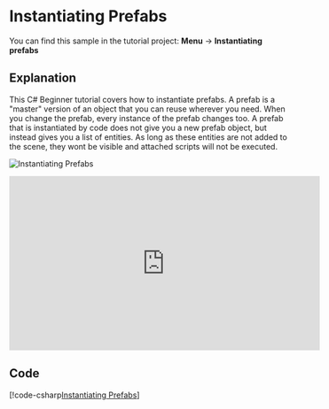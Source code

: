 # Instantiating Prefabs
You can find this sample in the tutorial project: **Menu** &rarr; **Instantiating prefabs** 

## Explanation
This C# Beginner tutorial covers how to instantiate prefabs. A prefab is a "master" version of an object that you can reuse wherever you need. When you change the prefab, every instance of the prefab changes too. A prefab that is instantiated by code does not give you a new prefab object, but instead gives you a list of entities. As long as these entities are not added to the scene, they wont be visible and attached scripts will not be executed. 

![Instantiating Prefabs](media/instantiating-prefabs.webp)

<iframe width="560" height="315" src="https://www.youtube.com/embed/19u2QACzdAk" frameborder="0" allow="accelerometer; autoplay; encrypted-media; gyroscope; picture-in-picture" allowfullscreen></iframe>


## Code
[!code-csharp[Instantiating Prefabs](..\..\..\..\stride\samples\Tutorials\CSharpBeginner\CSharpBeginner\CSharpBeginner.Game\Code\InstantiatingPrefabsDemo.cs)]